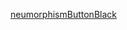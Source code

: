 [neumorphismButtonBlack](https://user-images.githubusercontent.com/52601835/207767867-2070a2c2-c7c6-48a8-b1b5-0b5bd1d52956.png)
